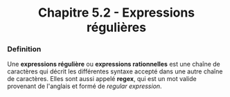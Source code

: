 <center><h1>Chapitre 5.2 - Expressions régulières</h1></center>

### Definition

Une **expressions régulière** ou **expressions rationnelles** est une chaîne de caractères qui décrit les différentes syntaxe accepté dans une autre chaîne de caractères. Elles sont aussi appelé **regex**, qui est un mot valide provenant de l'anglais et formé de _regular expression_.
